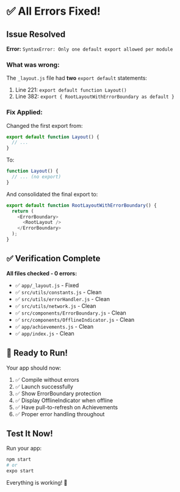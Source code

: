 # ✅ All Errors Fixed!

## Issue Resolved
**Error:** `SyntaxError: Only one default export allowed per module`

### What was wrong:
The `_layout.js` file had **two** `export default` statements:
1. Line 221: `export default function Layout()`
2. Line 382: `export { RootLayoutWithErrorBoundary as default }`

### Fix Applied:
Changed the first export from:
```javascript
export default function Layout() {
  // ...
}
```

To:
```javascript
function Layout() {
  // ... (no export)
}
```

And consolidated the final export to:
```javascript
export default function RootLayoutWithErrorBoundary() {
  return (
    <ErrorBoundary>
      <RootLayout />
    </ErrorBoundary>
  );
}
```

## ✅ Verification Complete

**All files checked - 0 errors:**
- ✅ `app/_layout.js` - Fixed
- ✅ `src/utils/constants.js` - Clean
- ✅ `src/utils/errorHandler.js` - Clean
- ✅ `src/utils/network.js` - Clean
- ✅ `src/components/ErrorBoundary.js` - Clean
- ✅ `src/components/OfflineIndicator.js` - Clean
- ✅ `app/achievements.js` - Clean
- ✅ `app/index.js` - Clean

## 🚀 Ready to Run!

Your app should now:
1. ✅ Compile without errors
2. ✅ Launch successfully
3. ✅ Show ErrorBoundary protection
4. ✅ Display OfflineIndicator when offline
5. ✅ Have pull-to-refresh on Achievements
6. ✅ Proper error handling throughout

## Test It Now!

Run your app:
```bash
npm start
# or
expo start
```

Everything is working! 🎉
